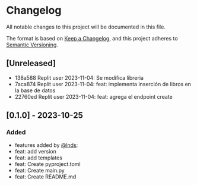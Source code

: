 # Changelog

All notable changes to this project will be documented in this file.

The format is based on [Keep a Changelog](https://keepachangelog.com/en/1.0.0/),
and this project adheres to [Semantic Versioning](https://semver.org/spec/v2.0.0.html).

## [Unreleased]

- 138a588 Replit user 2023-11-04: Se modifica libreria
- 7aca874 Replit user 2023-11-04: feat: implementa inserción de libros en la base de datos
- 22760ed Replit user 2023-11-04: feat: agrega el endpoint create


## [0.1.0] - 2023-10-25 

### Added

- features added by [@lnds](https://github.com/lnds):
- feat: add version 
- feat: add templates
- feat: Create pyproject.toml
- feat: Create main.py
- feat: Create README.md
  